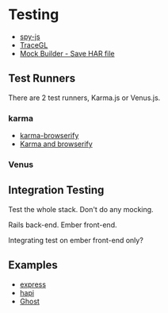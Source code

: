 # Testing

* [spy-js](http://spy-js.com/)
* [TraceGL](http://badassjs.com/post/48702496345/tracegl-a-javascript-codeflow-visualization-and)
* [Mock Builder - Save HAR file](https://github.com/jakefeasel/mockbuilder)

## Test Runners

There are 2 test runners, Karma.js or Venus.js.

### karma

* [karma-browserify](https://github.com/xdissent/karma-browserify)
* [Karma and browserify](http://shcatula.wordpress.com/2014/02/16/karma-browserify/)

### Venus

## Integration Testing

Test the whole stack. Don't do any mocking.

Rails back-end. Ember front-end.

Integrating test on ember front-end only?

## Examples

* [express](https://github.com/strongloop/express/tree/master/test)
* [hapi](https://github.com/hapijs/hapi/tree/master/test)
* [Ghost](https://github.com/TryGhost/Ghost/tree/master/core/test)